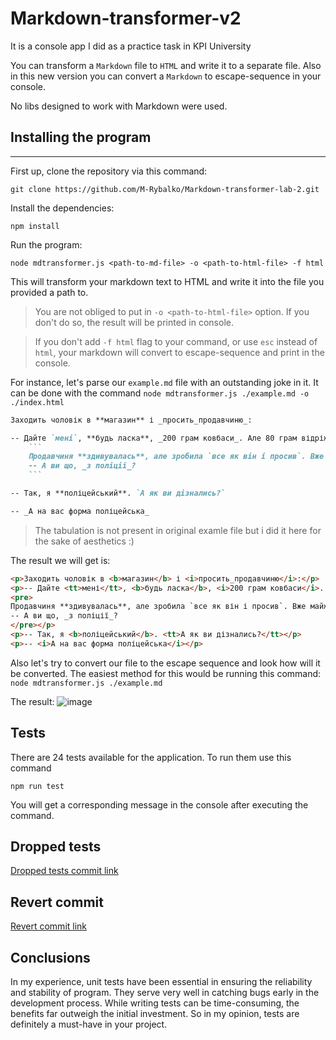 # Markdown-transformer-v2

It is a console app I did as a practice task in KPI University

You can transform a `Markdown` file to `HTML` and write it to a separate file. Also in this new version you can convert a `Markdown` to escape-sequence in your console.

No libs designed to work with Markdown were used.

## Installing the program
***

First up, clone the repository via this command:

    git clone https://github.com/M-Rybalko/Markdown-transformer-lab-2.git

Install the dependencies:

    npm install

Run the program:

    node mdtransformer.js <path-to-md-file> -o <path-to-html-file> -f html

This will transform your markdown text to HTML and write it into the file you provided a path to.
> You are not obliged to put in `-o <path-to-html-file>` option. If you don't do so, the result will be printed in console.

> If you don't add `-f html` flag to your command, or use `esc` instead of `html`, your markdown will convert to escape-sequence and print in the console.

For instance, let's parse our `example.md` file with an outstanding joke in it. It can be done with the command `node mdtransformer.js ./example.md -o ./index.html`
```md
Заходить чоловік в **магазин** і _просить_продавчиню_:

-- Дайте `мені`, **будь ласка**, _200 грам ковбаси_. Але 80 грам відріжте з **одного кінця**, а 120 - з _іншого_
    ```
    Продавчиня **здивувалась**, але зробила `все як він і просив`. Вже майже чоловік вийшов, як вона питає:
    -- А ви що, _з поліції_?
    ```

-- Так, я **поліцейський**. `А як ви дізнались?`

-- _А на вас форма поліцейська_
```
> The tabulation is not present in original examle file but i did it here for the sake of aesthetics :)

The result we will get is:

```html
<p>Заходить чоловік в <b>магазин</b> і <i>просить_продавчиню</i>:</p>
<p>-- Дайте <tt>мені</tt>, <b>будь ласка</b>, <i>200 грам ковбаси</i>. Але 80 грам відріжте з <b>одного кінця</b>, а 120 - з <i>іншого</i>
<pre>
Продавчиня **здивувалась**, але зробила `все як він і просив`. Вже майже чоловік вийшов, як вона питає:
-- А ви що, _з поліції_?
</pre></p>
<p>-- Так, я <b>поліцейський</b>. <tt>А як ви дізнались?</tt></p>
<p>-- <i>А на вас форма поліцейська</i></p>
```

Also let's try to convert our file to the escape sequence and look how will it be converted. The easiest method for this would be running this command: `node mdtransformer.js ./example.md`

The result: 
![image](https://github.com/M-Rybalko/Markdown-transformer-lab-2/assets/45692117/b91abf03-f6ee-480c-a6c4-bbc700e7712c)

## Tests

There are 24 tests available for the application. To run them use this command

    npm run test

You will get a corresponding message in the console after executing the command.

## Dropped tests

[Dropped tests commit link](https://github.com/M-Rybalko/Markdown-transformer-lab-2/commit/58c3107bab637c434ae5fcab59c4bb860f23b533)

## Revert commit

[Revert commit link](https://github.com/M-Rybalko/Markdown-transformer-lab-2/commit/f6ace9ebf4d14ab9f264318b93eeef28ebf666f6)

## Conclusions

In my experience, unit tests have been essential in ensuring the reliability and stability of program. They serve very well in catching bugs early in the development process. While writing tests can be time-consuming, the benefits far outweigh the initial investment. So in my opinion, tests are definitely a must-have in your project.

